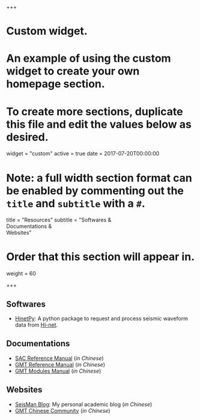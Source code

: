 +++
# Custom widget.
# An example of using the custom widget to create your own homepage section.
# To create more sections, duplicate this file and edit the values below as desired.
widget = "custom"
active = true
date = 2017-07-20T00:00:00

# Note: a full width section format can be enabled by commenting out the `title` and `subtitle` with a `#`.
title = "Resources"
subtitle = "Softwares & </br> Documentations & </br> Websites"

# Order that this section will appear in.
weight = 60

+++

## Softwares

- [HinetPy](https://seisman.github.io/HinetPy/): A python package to request and process seismic waveform data from [Hi-net](http://www.hinet.bosai.go.jp/).

## Documentations

- [SAC Reference Manual](https://seisman.github.io/SAC_Docs_zh/) (*in Chinese*)
- [GMT Reference Manual](http://docs.gmt-china.org/) (*in Chinese*)
- [GMT Modules Manual](http://modules.gmt-china.org/) (*in Chinese*)

## Websites

- [SeisMan Blog](http://blog.seisman.info/): My personal academic blog (*in Chinese*)
- [GMT Chinese Community](http://gmt-china.org/) (*in Chinese*)

